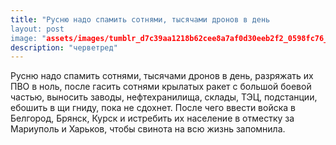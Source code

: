 ```yaml
---
title: "Русню надо спамить сотнями, тысячами дронов в день
layout: post
image: "assets/images/tumblr_d7c39aa1218b62cee8a7af0d30eeb2f2_0598fc76_1280.png"
description: "черветред"
---
```


Русню надо спамить сотнями, тысячами дронов в день, разряжать их ПВО в ноль, после гасить сотнями крылатых ракет с большой боевой частью, выносить заводы, нефтехранилища, склады, ТЭЦ, подстанции, ебошить в щи гниду, пока не сдохнет. После чего ввести войска в Белгород, Брянск, Курск и истребить их население в отместку за Мариуполь и Харьков, чтобы свинота на всю жизнь запомнила.